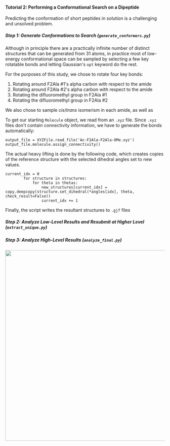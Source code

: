 #### Tutorial 2: Performing a Conformational Search on a Dipeptide

Predicting the conformation of short peptides in solution is a challenging and unsolved problem. 

##### Step 1: Generate Conformations to Search (`generate_conformers.py`)

Although in principle there are a practically infinite number of distinct structures that can be generated from 31 atoms, 
in practice most of low-energy conformational space can be sampled 
by selecting a few key rotatable bonds and letting Gaussian's `opt` keyword do the rest. 

For the purposes of this study, we chose to rotate four key bonds:
1. Rotating around F2Ala #1's alpha carbon with respect to the amide
1. Rotating around F2Ala #2's alpha carbon with respect to the amide
1. Rotating the difluoromethyl group in F2Ala #1
1. Rotating the difluoromethyl group in F2Ala #2

We also chose to sample *cis*/*trans* isomerism in each amide, as well as 

To get our starting `Molecule` object, we read from an `.xyz` file. Since `.xyz` files don't contain connectivity information, 
we have to generate the bonds automatically:

```
output_file = XYZFile.read_file('Ac-F2Ala-F2Ala-OMe.xyz')
output_file.molecule.assign_connectivity()
```

The actual heavy lifting is done by the following code, which creates copies of the reference structure with the selected
dihedral angles set to new values. 

```
current_idx = 0
        for structure in structures:
            for theta in thetas:
                new_structures[current_idx] = copy.deepcopy(structure.set_dihedral(*angles[idx], theta, check_result=False))
                current_idx += 1
```

Finally, the script writes the resultant structures to `.gjf` files

##### Step 2: Analyze Low-Level Results and Resubmit at Higher Level (`extract_unique.py`)


##### Step 3: Analyze High-Level Results (`analyze_final.py`)

<img src='dipeptide_conf_search/lowest_energy_conformer.png' width=600>
